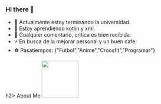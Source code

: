 ### Hi there 👋

- 🔭 Actualmente estoy terminando la universidad.
- 🌱 Estoy aprendiendo kotlin y xml.
- 🤔 Cualquier comentario, critica es bien recibida.
- ⚡ En busca de la mejorar personal y un buen cafe.
- ⚽ Pasatiempos: {"Futbol","Anime","Croosfit","Programar"}

h2> About Me <img src = "https://media0.giphy.com/media/KDDpcKigbfFpnejZs6/giphy.gif?cid=ecf05e47oy6f4zjs8g1qoiystc56cu7r9tb8a1fe76e05oty&rid=giphy.gif" width = 100px></h2>
